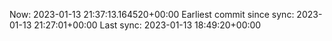 Now: 2023-01-13 21:37:13.164520+00:00 Earliest commit since sync: 2023-01-13 21:27:01+00:00 Last sync: 2023-01-13 18:49:20+00:00
